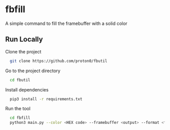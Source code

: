 
# fbfill

A simple command to fill the framebuffer with a solid color

## Run Locally

Clone the project

```bash
  git clone https://github.com/proton0/fbutil
```

Go to the project directory

```bash
  cd fbutil
```

Install dependencies

```bash
  pip3 install -r requirements.txt
```

Run the tool

```bash
  cd fbfill
  python3 main.py --color <HEX code> --framebuffer <output> --format <framebuffer format> --width <width> --height <height>
```
